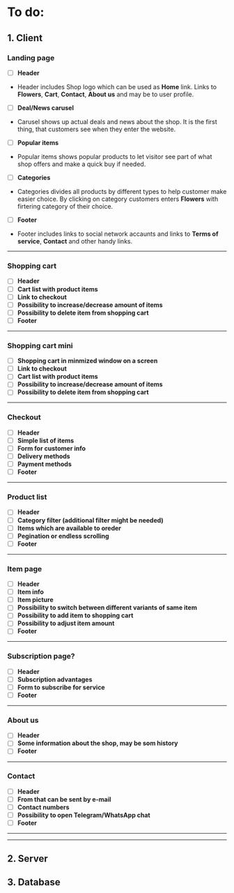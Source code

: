 # To do:

## 1. Client

### Landing page
- [ ] **Header**
- Header includes Shop logo which can be used as **Home** link. Links to **Flowers**, **Cart**, **Contact**, **About us** and may be to user profile.
- [ ] **Deal/News carusel**
- Carusel shows up actual deals and news about the shop. It is the first thing, that customers see when they enter the website.
- [ ] **Popular items**
- Popular items shows popular products to let visitor see part of what shop offers and make a quick buy if needed.
- [ ] **Categories**
- Categories divides all products by different types to help customer make easier choice. By clicking on category customers enters **Flowers** with firtering category of their choice.
- [ ] **Footer**
- Footer includes links to social network accaunts and links to **Terms of service**, **Contact** and other handy links.

---

### Shopping cart
- [ ] **Header**
- [ ] **Cart list with product items**
- [ ] **Link to checkout**
- [ ] **Possibility to increase/decrease amount of items**
- [ ] **Possibility to delete item from shopping cart**
- [ ] **Footer**

---

### Shopping cart mini
- [ ] **Shopping cart in minmized window on a screen**
- [ ] **Link to checkout**
- [ ] **Cart list with product items**
- [ ] **Possibility to increase/decrease amount of items**
- [ ] **Possibility to delete item from shopping cart**

---

### Checkout
- [ ] **Header**
- [ ] **Simple list of items**
- [ ] **Form for customer info**
- [ ] **Delivery methods**
- [ ] **Payment methods**
- [ ] **Footer**

---

### Product list
- [ ] **Header**
- [ ] **Category filter (additional filter might be needed)**
- [ ] **Items which are available to oreder**
- [ ] **Pegination or endless scrolling**
- [ ] **Footer**

---

### Item page
- [ ] **Header**
- [ ] **Item info**
- [ ] **Item picture**
- [ ] **Possibility to switch between different variants of same item**
- [ ] **Possibility to add item to shopping cart**
- [ ] **Possibility to adjust item amount**
- [ ] **Footer**

---

### Subscription page?
- [ ] **Header**
- [ ] **Subscription advantages**
- [ ] **Form to subscribe for service**
- [ ] **Footer**

---

### About us
- [ ] **Header**
- [ ] **Some information about the shop, may be som history**
- [ ] **Footer**

---

### Contact
- [ ] **Header**
- [ ] **From that can be sent by e-mail**
- [ ] **Contact numbers**
- [ ] **Possibility to open Telegram/WhatsApp chat**
- [ ] **Footer**

---
---

## 2. Server

## 3. Database